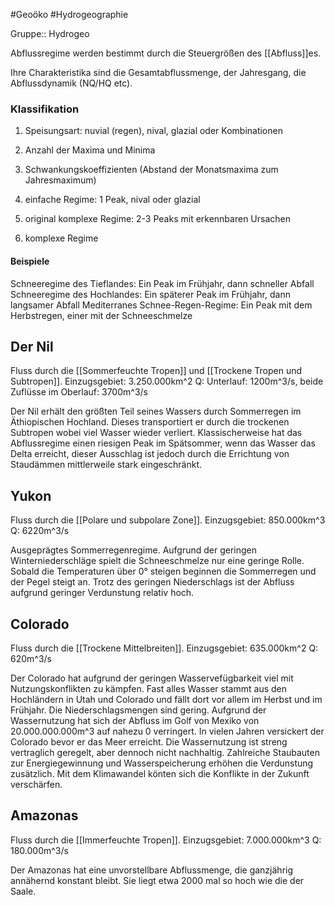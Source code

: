 #Geoöko #Hydrogeographie 

Gruppe:: Hydrogeo

Abflussregime werden bestimmt durch die Steuergrößen des [[Abfluss]]es.

Ihre Charakteristika sind die Gesamtabflussmenge, der Jahresgang, die Abflussdynamik (NQ/HQ etc).

### Klassifikation

1. Speisungsart: nuvial (regen), nival, glazial oder Kombinationen
2. Anzahl der Maxima und Minima
3. Schwankungskoeffizienten (Abstand der Monatsmaxima zum Jahresmaximum)

1. einfache Regime: 1 Peak, nival oder glazial
2. original komplexe Regime: 2-3 Peaks mit erkennbaren Ursachen
3. komplexe Regime

#### Beispiele

Schneeregime des Tieflandes: Ein Peak im Frühjahr, dann schneller Abfall
Schneeregime des Hochlandes: Ein späterer Peak im Frühjahr, dann langsamer Abfall
Mediterranes Schnee-Regen-Regime: Ein Peak mit dem Herbstregen, einer mit der Schneeschmelze

## Der Nil

Fluss durch die [[Sommerfeuchte Tropen]] und [[Trockene Tropen und Subtropen]].
Einzugsgebiet: 3.250.000km^2
Q: Unterlauf: 1200m^3/s, beide Zuflüsse im Oberlauf: 3700m^3/s

Der Nil erhält den größten Teil seines Wassers durch Sommerregen im Äthiopischen Hochland. Dieses transportiert er durch die trockenen Subtropen wobei viel Wasser wieder verliert. Klassischerweise hat das Abflussregime einen riesigen Peak im Spätsommer, wenn das Wasser das Delta erreicht, dieser Ausschlag ist jedoch durch die Errichtung von Staudämmen mittlerweile stark eingeschränkt.

## Yukon

Fluss durch die [[Polare und subpolare Zone]].
Einzugsgebiet: 850.000km^3
Q: 6220m^3/s

Ausgeprägtes Sommerregenregime. Aufgrund der geringen Winterniederschläge spielt die Schneeschmelze nur eine geringe Rolle. Sobald die Temperaturen über 0° steigen beginnen die Sommerregen und der Pegel steigt an. Trotz des geringen Niederschlags ist der Abfluss aufgrund geringer Verdunstung relativ hoch.

## Colorado

Fluss durch die [[Trockene Mittelbreiten]].
Einzugsgebiet: 635.000km^2
Q: 620m^3/s

Der Colorado hat aufgrund der geringen Wasservefügbarkeit viel mit Nutzungskonflikten zu kämpfen. Fast alles Wasser stammt aus den Hochländern in Utah und Colorado und fällt dort vor allem im Herbst und im Frühjahr. Die Niederschlagsmengen sind gering. Aufgrund der Wassernutzung hat sich der Abfluss im Golf von Mexiko von 20.000.000.000m^3 auf nahezu 0 verringert. In vielen Jahren versickert der Colorado bevor er das Meer erreicht. Die Wassernutzung ist streng vertraglich geregelt, aber dennoch nicht nachhaltig. Zahlreiche Staubauten zur Energiegewinnung und Wasserspeicherung erhöhen die Verdunstung zusätzlich. Mit dem Klimawandel könten sich die Konflikte in der Zukunft verschärfen.

## Amazonas

Fluss durch die [[Immerfeuchte Tropen]].
Einzugsgebiet: 7.000.000km^3
Q: 180.000m^3/s

Der Amazonas hat eine unvorstellbare Abflussmenge, die ganzjährig annähernd konstant bleibt. Sie liegt etwa 2000 mal so hoch wie die der Saale.